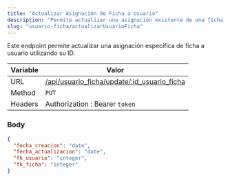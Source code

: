 ```yaml
---
title: "Actualizar Asignación de Ficha a Usuario"
description: "Permite actualizar una asignación existente de una ficha a un usuario en el sistema."
slug: "usuario-ficha/actualizarUsuarioFicha"
---
```


Este endpoint permite actualizar una asignación específica de ficha a usuario utilizando su ID.

| Variable | Valor                                                                                      |
| -------- | ------------------------------------------------------------------------------------------ |
| URL      | [/api/usuario_ficha/update/:id_usuario_ficha](/api/usuario_ficha/update/:id_usuario_ficha) |
| Method   | `PUT`                                                                                      |
| Headers  | Authorization : Bearer `token`                                                             |

### Body

```json
{
  "fecha_creacion": "date",
  "fecha_actualizacion": "date",
  "fk_usuario": "integer",
  "fk_ficha": "integer"
}
```
